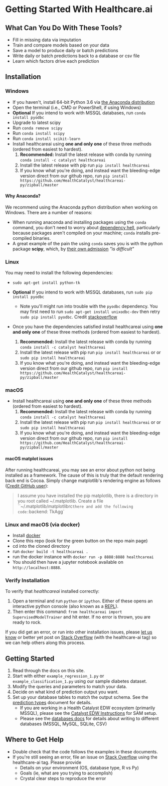 # Getting Started With Healthcare.ai

## What Can You Do With These Tools?

- Fill in missing data via imputation
- Train and compare models based on your data
- Save a model to produce daily or batch predictions
- Write daily or batch predictions back to a database or csv file
- Learn which factors drive each prediction

## Installation

### Windows

- If you haven't, install 64-bit Python 3.6 via [the Anaconda distribution](https://www.continuum.io/downloads)
- Open the terminal (i.e., CMD or PowerShell, if using Windows)
- **Optional** If you intend to work with MSSQL databases, run `conda install pyodbc`
- Upgrade to latest scipy
- Run `conda remove scipy`
- Run `conda install scipy`
- Run `conda install scikit-learn`
- Install healthcareai using **one and only one** of these three methods (ordered from easiest to hardest).
     1. **Recommended:** Install the latest release with conda by running `conda install -c catalyst healthcareai`
     2. Install the latest release with pip run `pip install healthcareai`
     3. If you know what you're doing, and instead want the bleeding-edge version direct from our github repo, run `pip install https://github.com/HealthCatalyst/healthcareai-py/zipball/master`

#### Why Anaconda?

We recommend using the Anaconda python distribution when working on Windows. There are a number of reasons:

- When running anaconda and installing packages using the `conda` command, you don't need to worry about [dependency hell](https://en.wikipedia.org/wiki/Dependency_hell), particularly because packages aren't compiled on your machine; `conda` installs pre-compiled binaries.
- A great example of the pain the using `conda` saves you is with the python package **scipy**, which, by [their own admission](http://www.scipy.org/scipylib/building/windows.html) *"is difficult"*

### Linux

You may need to install the following dependencies:
- `sudo apt-get install python-tk`
- **Optional** If you intend to work with MSSQL databases, run `sudo pip install pyodbc`
    - Note you'll might run into trouble with the `pyodbc` dependency. You may first need to run `sudo apt-get install unixodbc-dev` then retry `sudo pip install pyodbc`. Credit [stackoverflow](http://stackoverflow.com/questions/2960339/unable-to-install-pyodbc-on-linux)

- Once you have the dependencies satisfied install healthcareai using **one and only one** of these three methods (ordered from easiest to hardest).
     1. **Recommended:** Install the latest release with conda by running `conda install -c catalyst healthcareai`
     2. Install the latest release with pip run `pip install healthcareai` or or `sudo pip install healthcareai`
     3. If you know what you're doing, and instead want the bleeding-edge version direct from our github repo, run `pip install https://github.com/HealthCatalyst/healthcareai-py/zipball/master`

### macOS

- Install healthcareai using **one and only one** of these three methods (ordered from easiest to hardest).
     1. **Recommended:** Install the latest release with conda by running `conda install -c catalyst healthcareai`
     2. Install the latest release with pip run `pip install healthcareai` or or `sudo pip install healthcareai`
     3. If you know what you're doing, and instead want the bleeding-edge version direct from our github repo, run `pip install https://github.com/HealthCatalyst/healthcareai-py/zipball/master`

#### macOS matplot issues

After running healthcareai, you may see an error about python not being installed as a framework. The cause of this is truly that the default rendering back end is Cocoa.
Simply change matplotlib's rendering engine as follows ([Credit GitHub user](https://github.com/JuliaPy/PyCall.jl/issues/218)):

> I assume you have installed the pip matplotlib, there is a directory in you root called ~/.matplotlib.
> Create a file ``~/.matplotlib/matplotlibrc` there and add the following code: `backend: TkAgg`

### Linux and macOS (via docker)

- Install [docker](https://docs.docker.com/engine/installation/)
- Clone this repo (look for the green button on the repo main page)
- cd into the cloned directory
- run `docker build -t healthcareai .`
- run the docker instance with `docker run -p 8888:8888 healthcareai` 
- You should then have a jupyter notebook available on `http://localhost:8888`.

### Verify Installation

To verify that *healthcareai* installed correctly:
1. Open a terminal and run `python` or `ipython`. Either of these opens an interactive python console (also known as a [REPL](https://en.wikipedia.org/wiki/Read%E2%80%93eval%E2%80%93print_loop)).
2. Then enter this command: `from healthcareai import SupervisedModelTrainer` and hit enter. If no error is thrown, you are ready to rock.

If you did get an error, or run into other installation issues, please [let us know](http://healthcare.ai/contact.html) or better yet post on [Stack Overflow](http://stackoverflow.com/questions/tagged/healthcare-ai) (with the healthcare-ai tag) so we can help others along this process.

## Getting Started

1. Read through the docs on this site.
2. Start with either `example_regression_1.py` or `example_classification_1.py` using our sample diabetes dataset.
3. Modify the queries and parameters to match your data.
4. Decide on what kind of prediction output you want.
5. Set up your database tables to match the output schema. See the [prediction types](prediction_types.md) document for details.
    - If you are working in a Health Catalyst EDW ecosystem (primarily MSSQL), please see the [Catalyst EDW Instructions](catalyst_edw_instructions) for SAM setup.
    - Please see the [databases docs](databases.md) for details about writing to different databases (MSSQL, MySQL, SQLite, CSV)

## Where to Get Help

- Double check that the code follows the examples in these documents.
- If you're still seeing an error, file an issue on [Stack Overflow](http://stackoverflow.com/) using the healthcare-ai tag. Please provide
    - Details on your environment (OS, database type, R vs Py)
    - Goals (ie, what are you trying to accomplish)
    - Crystal clear steps to reproduce the error
